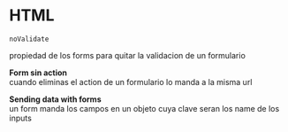 # HTML

`noValidate`

propiedad de los forms para quitar la validacion de un formulario

**Form sin action**  
cuando eliminas el action de un formulario lo manda a la misma url

**Sending data with forms**  
un form manda los campos en un objeto cuya clave seran los name de los inputs
